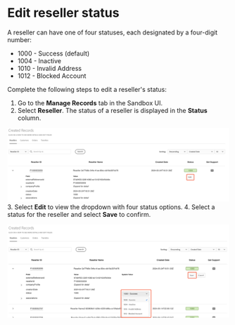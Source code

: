 # Edit reseller status

A reseller can have one of four statuses, each designated by a four-digit number:

- 1000 - Success (default)
- 1004 - Inactive
- 1010 - Invalid Address
- 1012 - Blocked Account

Complete the following steps to edit a reseller's status:

1. Go to the **Manage Records** tab in the Sandbox UI.
2. Select **Reseller**. The status of a reseller is displayed in the  **Status** column.

![Editing Reseller details in the Sandbox Portal](../image/edit_reseller.png)
3. Select **Edit** to view the dropdown with four status options.
4. Select a status for the reseller and select **Save** to confirm.

![Editing Reseller details in the Sandbox Portal](../image/edit_reseller2.png)
